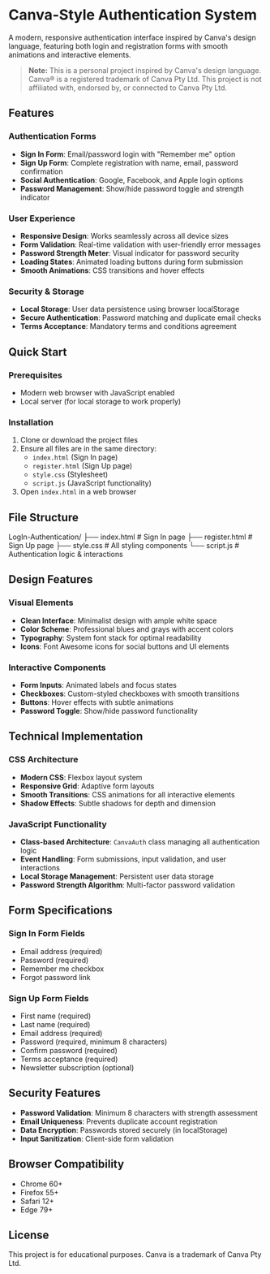 # Canva-Style Authentication System

A modern, responsive authentication interface inspired by Canva's design language, featuring both login and registration forms with smooth animations and interactive elements.

> **Note:** This is a personal project inspired by Canva's design language. Canva® is a registered trademark of Canva Pty Ltd. This project is not affiliated with, endorsed by, or connected to Canva Pty Ltd.

## Features

### **Authentication Forms**
- **Sign In Form**: Email/password login with "Remember me" option
- **Sign Up Form**: Complete registration with name, email, password confirmation
- **Social Authentication**: Google, Facebook, and Apple login options
- **Password Management**: Show/hide password toggle and strength indicator

### **User Experience**
- **Responsive Design**: Works seamlessly across all device sizes
- **Form Validation**: Real-time validation with user-friendly error messages
- **Password Strength Meter**: Visual indicator for password security
- **Loading States**: Animated loading buttons during form submission
- **Smooth Animations**: CSS transitions and hover effects

### **Security & Storage**
- **Local Storage**: User data persistence using browser localStorage
- **Secure Authentication**: Password matching and duplicate email checks
- **Terms Acceptance**: Mandatory terms and conditions agreement

## Quick Start

### **Prerequisites**
- Modern web browser with JavaScript enabled
- Local server (for local storage to work properly)

### **Installation**
1. Clone or download the project files
2. Ensure all files are in the same directory:
   - `index.html` (Sign In page)
   - `register.html` (Sign Up page)
   - `style.css` (Stylesheet)
   - `script.js` (JavaScript functionality)
3. Open `index.html` in a web browser

## File Structure
LogIn-Authentication/
├── index.html # Sign In page
├── register.html # Sign Up page
├── style.css # All styling components
└── script.js # Authentication logic & interactions

## Design Features

### **Visual Elements**
- **Clean Interface**: Minimalist design with ample white space
- **Color Scheme**: Professional blues and grays with accent colors
- **Typography**: System font stack for optimal readability
- **Icons**: Font Awesome icons for social buttons and UI elements

### **Interactive Components**
- **Form Inputs**: Animated labels and focus states
- **Checkboxes**: Custom-styled checkboxes with smooth transitions
- **Buttons**: Hover effects with subtle animations
- **Password Toggle**: Show/hide password functionality

## Technical Implementation

### **CSS Architecture**
- **Modern CSS**: Flexbox layout system
- **Responsive Grid**: Adaptive form layouts
- **Smooth Transitions**: CSS animations for all interactive elements
- **Shadow Effects**: Subtle shadows for depth and dimension

### **JavaScript Functionality**
- **Class-based Architecture**: `CanvaAuth` class managing all authentication logic
- **Event Handling**: Form submissions, input validation, and user interactions
- **Local Storage Management**: Persistent user data storage
- **Password Strength Algorithm**: Multi-factor password validation

## Form Specifications

### **Sign In Form Fields**
- Email address (required)
- Password (required)
- Remember me checkbox
- Forgot password link

### **Sign Up Form Fields**
- First name (required)
- Last name (required)
- Email address (required)
- Password (required, minimum 8 characters)
- Confirm password (required)
- Terms acceptance (required)
- Newsletter subscription (optional)

## Security Features

- **Password Validation**: Minimum 8 characters with strength assessment
- **Email Uniqueness**: Prevents duplicate account registration
- **Data Encryption**: Passwords stored securely (in localStorage)
- **Input Sanitization**: Client-side form validation

## Browser Compatibility

- Chrome 60+
- Firefox 55+
- Safari 12+
- Edge 79+

## License

This project is for educational purposes. Canva is a trademark of Canva Pty Ltd.

